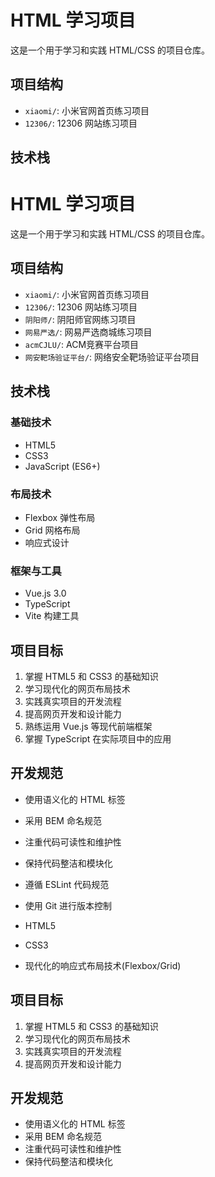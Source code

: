 # HTML 学习项目

这是一个用于学习和实践 HTML/CSS 的项目仓库。

## 项目结构

- `xiaomi/`: 小米官网首页练习项目
- `12306/`: 12306 网站练习项目

## 技术栈
# HTML 学习项目

这是一个用于学习和实践 HTML/CSS 的项目仓库。

## 项目结构

- `xiaomi/`: 小米官网首页练习项目
- `12306/`: 12306 网站练习项目
- `阴阳师/`: 阴阳师官网练习项目
- `网易严选/`: 网易严选商城练习项目
- `acmCJLU/`: ACM竞赛平台项目
- `网安靶场验证平台/`: 网络安全靶场验证平台项目

## 技术栈

### 基础技术
- HTML5
- CSS3
- JavaScript (ES6+)

### 布局技术
- Flexbox 弹性布局
- Grid 网格布局
- 响应式设计

### 框架与工具
- Vue.js 3.0
- TypeScript
- Vite 构建工具

## 项目目标

1. 掌握 HTML5 和 CSS3 的基础知识
2. 学习现代化的网页布局技术
3. 实践真实项目的开发流程
4. 提高网页开发和设计能力
5. 熟练运用 Vue.js 等现代前端框架
6. 掌握 TypeScript 在实际项目中的应用

## 开发规范

- 使用语义化的 HTML 标签
- 采用 BEM 命名规范
- 注重代码可读性和维护性
- 保持代码整洁和模块化
- 遵循 ESLint 代码规范
- 使用 Git 进行版本控制

- HTML5
- CSS3
- 现代化的响应式布局技术(Flexbox/Grid)

## 项目目标

1. 掌握 HTML5 和 CSS3 的基础知识
2. 学习现代化的网页布局技术
3. 实践真实项目的开发流程
4. 提高网页开发和设计能力

## 开发规范

- 使用语义化的 HTML 标签
- 采用 BEM 命名规范
- 注重代码可读性和维护性
- 保持代码整洁和模块化

